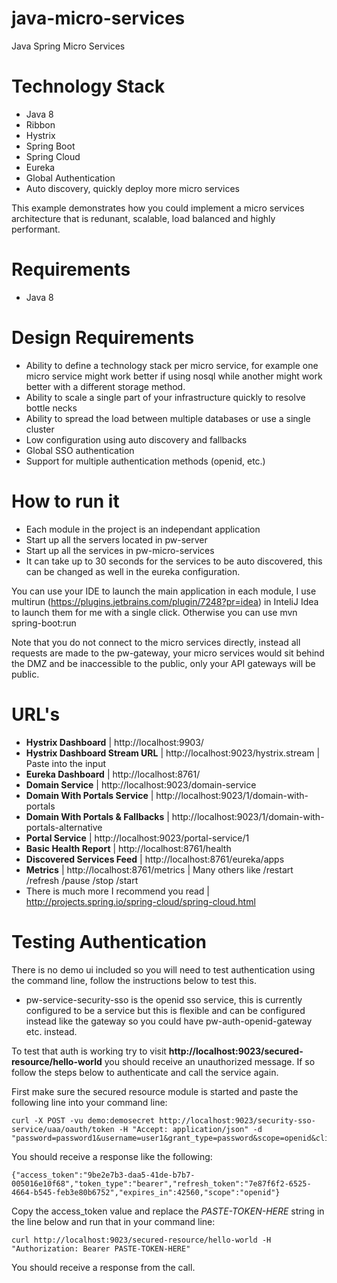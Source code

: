 # java-micro-services
Java Spring Micro Services

# Technology Stack
- Java 8
- Ribbon
- Hystrix
- Spring Boot
- Spring Cloud
- Eureka
- Global Authentication
- Auto discovery, quickly deploy more micro services

This example demonstrates how you could implement a micro services architecture that is redunant, scalable, load balanced
and highly performant.

# Requirements
- Java 8

# Design Requirements
- Ability to define a technology stack per micro service, for example one micro service might work better if using nosql while another might work better with a different storage method.
- Ability to scale a single part of your infrastructure quickly to resolve bottle necks
- Ability to spread the load between multiple databases or use a single cluster
- Low configuration using auto discovery and fallbacks
- Global SSO authentication
- Support for multiple authentication methods (openid, etc.)

# How to run it
- Each module in the project is an independant application
- Start up all the servers located in pw-server
- Start up all the services in pw-micro-services
- It can take up to 30 seconds for the services to be auto discovered, this can be changed as well in the eureka configuration.

You can use your IDE to launch the main application in each module, I use multirun (https://plugins.jetbrains.com/plugin/7248?pr=idea) in InteliJ Idea to launch them for me with a single click. Otherwise you can use mvn spring-boot:run

Note that you do not connect to the micro services directly, instead all requests are made to the pw-gateway, your micro services would sit behind the DMZ and be inaccessible to the public, only your API gateways will be public.

# URL's
- **Hystrix Dashboard** | http://localhost:9903/
- **Hystrix Dashboard Stream URL** | http://localhost:9023/hystrix.stream | Paste into the input
- **Eureka Dashboard** | http://localhost:8761/
- **Domain Service** | http://localhost:9023/domain-service
- **Domain With Portals Service** | http://localhost:9023/1/domain-with-portals
- **Domain With Portals & Fallbacks** | http://localhost:9023/1/domain-with-portals-alternative
- **Portal Service** | http://localhost:9023/portal-service/1
- **Basic Health Report** | http://localhost:8761/health
- **Discovered Services Feed** | http://localhost:8761/eureka/apps
- **Metrics** | http://localhost:8761/metrics | Many others like /restart /refresh /pause /stop /start
- There is much more I recommend you read | http://projects.spring.io/spring-cloud/spring-cloud.html

# Testing Authentication

There is no demo ui included so you will need to test authentication using the command line, follow the instructions below to test this.

- pw-service-security-sso is the openid sso service, this is currently configured to be a service but this is flexible and can be configured instead like the gateway so you could have pw-auth-openid-gateway etc. instead.

To test that auth is working try to visit **http://localhost:9023/secured-resource/hello-world** you should receive an unauthorized message. If so follow the steps below to authenticate and call the service again.

First make sure the secured resource module is started and paste the following line into your command line:

```
curl -X POST -vu demo:demosecret http://localhost:9023/security-sso-service/uaa/oauth/token -H "Accept: application/json" -d "password=password1&username=user1&grant_type=password&scope=openid&client_secret=demosecret&client_id=demo"
```

You should receive a response like the following:

```
{"access_token":"9be2e7b3-daa5-41de-b7b7-005016e10f68","token_type":"bearer","refresh_token":"7e87f6f2-6525-4664-b545-feb3e80b6752","expires_in":42560,"scope":"openid"}
```

Copy the access_token value and replace the _PASTE-TOKEN-HERE_ string in the line below and run that in your command line:

```
curl http://localhost:9023/secured-resource/hello-world -H "Authorization: Bearer PASTE-TOKEN-HERE"
```

You should receive a response from the call.
